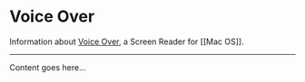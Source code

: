 # Voice Over

Information about [Voice Over](https://www.apple.com/voiceover/info/guide/_1121.html), a Screen Reader for [[Mac OS]].

---

Content goes here...